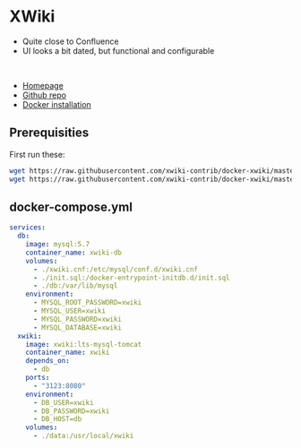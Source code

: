# XWiki

- Quite close to Confluence
- UI looks a bit dated, but functional and configurable

<br>

- [Homepage](https://www.xwiki.org)
- [Github repo](https://github.com/xwiki)
- [Docker installation](https://github.com/xwiki-contrib/docker-xwiki/blob/master/README.md#using-docker-compose)


## Prerequisities
First run these:
```sh
wget https://raw.githubusercontent.com/xwiki-contrib/docker-xwiki/master/12/mysql-tomcat/mysql/xwiki.cnf
wget https://raw.githubusercontent.com/xwiki-contrib/docker-xwiki/master/12/mysql-tomcat/mysql/init.sql
```

## docker-compose.yml
```yml
services:
  db:
    image: mysql:5.7
    container_name: xwiki-db
    volumes:
      - ./xwiki.cnf:/etc/mysql/conf.d/xwiki.cnf
      - ./init.sql:/docker-entrypoint-initdb.d/init.sql
      - ./db:/var/lib/mysql
    environment:
      - MYSQL_ROOT_PASSWORD=xwiki
      - MYSQL_USER=xwiki
      - MYSQL_PASSWORD=xwiki
      - MYSQL_DATABASE=xwiki
  xwiki:
    image: xwiki:lts-mysql-tomcat
    container_name: xwiki
    depends_on:
      - db
    ports:
      - "3123:8080"
    environment:
      - DB_USER=xwiki
      - DB_PASSWORD=xwiki
      - DB_HOST=db
    volumes:
      - ./data:/usr/local/xwiki
```
